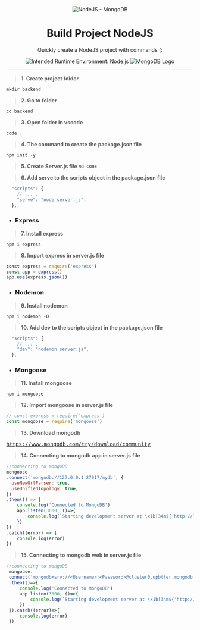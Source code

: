 <div align="center">
<img alt="NodeJS - MongoDB" title="NodeJS - MongoDB" src="https://www.pngitem.com/pimgs/m/385-3850372_node-js-and-mongodb-hd-png-download.png" />
 
# Build Project NodeJS
Quickly create a NodeJS project with commands (:
  
![Intended Runtime Environment: Node.js](https://img.shields.io/badge/Node.js-43853D?style=for-the-badge&logo=node.js&logoColor=white)
![MongoDB Logo](https://img.shields.io/badge/MongoDB-59ae4e?style=for-the-badge&logo=mongodb&logoColor=white)
</div>
<hr>

> <b>1.  **Create project folder**</b>
```shell
mkdir backend
```

> <b>2.  **Go to folder**</b>
```shell
cd backend
```

> <b>3.  **Open folder in vscode**</b>
```shell
code .
```

> <b>4.  **The command to create the package.json file**</b>
```shell
npm init -y
```

> <b>5.  **Create Server.js file**   `NO CODE`</b>

> <b>6.  **Add serve to the scripts object in the package.json file**</b>
```javascript
  "scripts": {
    // ... ,
    "serve": "node server.js",
  },
```

- ### Express

> <b>7.  **Install express**</b>
```shell
npm i express
```

> <b>8.  **Import express in server.js file**</b>
```javascript
const express = require('express')
const app = express()
app.use(express.json())
```

- ### Nodemon

> <b>9.  **Install nodemon**</b>
```shell
npm i nodemon -D
```

> <b>10.  **Add dev to the scripts object in the package.json file**</b>
```javascript
  "scripts": {
    // ... ,
    "dev": "nodemon server.js",
  },
```

- ### Mongoose

> <b>11.  **Install mongoose**</b>
```shell
npm i mongoose
```

> <b>12.  **Import mongoose in server.js file**</b>
```javascript
// const express = require('express')
const mongoose = require('mongoose')
```

> <b>13.  **Download mongodb**</b>
<pre>
<a href="https://www.mongodb.com/try/download/community">https://www.mongodb.com/try/download/community</a>
</pre>

> <b>14.  **Connecting to mongodb app in server.js file**</b>
```javascript
//connecting to mongoDB
mongoose
.connect('mongodb://127.0.0.1:27017/mydb', {
  useNewUrlParser: true,
  useUnifiedTopology: true,
})
.then(() => {
    console.log('Connected to MongoDB')
    app.listen(3000, ()=>{
        console.log(`Starting development server at \x1b[34m${'http://localhost'}:${3000}\x1b[0m`)
    })
})
.catch((error) => {
    console.log(error)
})
```

> <b>15.  **Connecting to mongodb web in server.js file**</b>
```javascript
//connecting to mongoDB
 mongoose.
 connect('mongodb+srv://<Username>:<Password>@cluster0.upbtfer.mongodb.net/<Database Name>?retryWrites=true&w=majority')
 .then(()=>{
     console.log('Connected to MongoDB')
     app.listen(3000, ()=>{
         console.log(`Starting development server at \x1b[34m${'http://localhost'}:${3000}\x1b[0m`)
     })
 }).catch((error)=>{
     console.log(error)
 })
```
